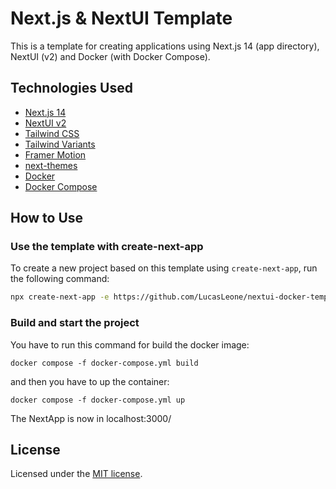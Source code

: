 # Next.js & NextUI Template

This is a template for creating applications using Next.js 14 (app directory), NextUI (v2) and Docker (with Docker Compose).

## Technologies Used

- [Next.js 14](https://nextjs.org/docs/getting-started)
- [NextUI v2](https://nextui.org/)
- [Tailwind CSS](https://tailwindcss.com/)
- [Tailwind Variants](https://tailwind-variants.org)
- [Framer Motion](https://www.framer.com/motion/)
- [next-themes](https://github.com/pacocoursey/next-themes)
- [Docker](https://www.docker.com)
- [Docker Compose](https://docs.docker.com/compose/)

## How to Use

### Use the template with create-next-app

To create a new project based on this template using `create-next-app`, run the following command:

```bash
npx create-next-app -e https://github.com/LucasLeone/nextui-docker-template app-name
```

### Build and start the project

You have to run this command for build the docker image:
```
docker compose -f docker-compose.yml build
```

and then you have to up the container:
```
docker compose -f docker-compose.yml up
```

The NextApp is now in localhost:3000/

## License

Licensed under the [MIT license](https://github.com/nextui-org/next-app-template/blob/main/LICENSE).
